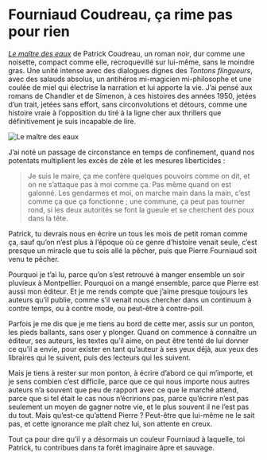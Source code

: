 # Fourniaud Coudreau,  ça rime pas pour rien

[*Le maître des eaux*](https://www.lamanufacturedelivres.com/livres/fiche/168/coudreau-patrick-maitre-des-eaux) de Patrick Coudreau, un roman noir, dur comme une noisette, compact comme elle, recroquevillé sur lui-même, sans le moindre gras. Une unité intense avec des dialogues dignes des *Tontons flingueurs*, avec des salauds absolus, un antihéros mi-magicien mi-philosophe et une coulée de miel qui électrise la narration et lui apporte la vie. J’ai pensé aux romans de Chandler et de Simenon, à ces histoires des années 1950, jetées d’un trait, jetées sans effort, sans circonvolutions et détours, comme une histoire vraie à l’opposition du tiré à la ligne cher aux thrillers que définitivement je suis incapable de lire.<span id="more-54036"></span>

![Le maître des eaux](https://tcrouzet.com/images_tc/2020/04/9782358875929-5d9c527b5aa39.jpg)

J’ai noté un passage de circonstance en temps de confinement, quand nos potentats multiplient les excès de zèle et les mesures liberticides :

> Je suis le maire, ça me confère quelques pouvoirs comme on dit, et on ne s’attaque pas à moi comme ça. Pas même quand on est galonné. Les gendarmes et moi, on marche main dans la main, c’est comme ça que ça fonctionne ; une commune, ça peut pas tourner rond, si les deux autorités se font la gueule et se cherchent des poux dans la tête.

Patrick, tu devrais nous en écrire un tous les mois de petit roman comme ça, sauf qu’on n’est plus à l’époque où ce genre d’histoire venait seule, c’est presque un miracle que tu sois allé la pêcher, puis que Pierre Fourniaud soit venu te pêcher.

Pourquoi je t’ai lu, parce qu’on s’est retrouvé à manger ensemble un soir pluvieux à Montpellier. Pourquoi on a mangé ensemble, parce que Pierre est aussi mon éditeur. Et je me rends compte que j’aime presque toujours les auteurs qu’il publie, comme s’il venait nous chercher dans un continuum à contre temps, ou à contre mode, ou peut-être à contre-poil.

Parfois je me dis que je me tiens au bord de cette mer, assis sur un ponton, les pieds ballants, sans oser y plonger. Quand on commence à connaître un éditeur, ses auteurs, les textes qu’il aime, on peut être tenté de lui donner ce qu’il a envie, pour exister en tant qu’auteur à ses yeux déjà, aux yeux des libraires qui le suivent, puis des lecteurs qui les suivent.

Mais je tiens à rester sur mon ponton, à écrire d’abord ce qui m’importe, et je sens combien c’est difficile, parce que ce qui nous importe nous autres auteurs n’a souvent que peu de rapport avec ce que le marché attend, parce que si tel était le cas nous n’écririons pas, parce qu’écrire n’est pas seulement un moyen de gagner notre vie, et le plus souvent il ne l’est pas du tout. Mais qu’est-ce qu’attend Pierre ? Peut-être que lui-même ne le sait pas, et cette ignorance me plaît chez lui, son attente en creux.

Tout ça pour dire qu’il y a désormais un couleur Fourniaud à laquelle, toi Patrick, tu contribues dans ta forêt imaginaire âpre et sauvage.